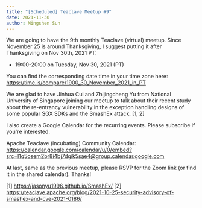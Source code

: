 ```yaml
---
title: "[Scheduled] Teaclave Meetup #9"
date: 2021-11-30
author: Mingshen Sun
---
```


We are going to have the 9th monthly Teaclave (virtual) meetup. Since
November 25 is around Thanksgiving, I suggest putting it after
Thanksgiving on Nov 30th, 2021 PT:

- 19:00-20:00 on Tuesday, Nov 30, 2021 (PT)

You can find the corresponding date time in your time zone here:
<https://time.is/compare/1900_30_November_2021_in_PT>

We are glad to have Jinhua Cui and Zhijingcheng Yu from National
University of Singapore joining our meetup to talk about their recent
study about the re-entrancy vulnerability in the exception handling
designs of some popular SGX SDKs and the SmashEx attack. [1, 2]

I also create a Google Calendar for the recurring events. Please
subscribe if you're interested.

Apache Teaclave (incubating) Community Calendar:
<https://calendar.google.com/calendar/u/0/embed?src=l1q5osem2br8i4bj7dgik5sae4@group.calendar.google.com>

At last, same as the previous meetup, please RSVP for the Zoom link
(or find it in the shared calendar). Thanks!

[1] <https://jasonyu1996.github.io/SmashEx/>
[2] <https://teaclave.apache.org/blog/2021-10-25-security-advisory-of-smashex-and-cve-2021-0186/>
